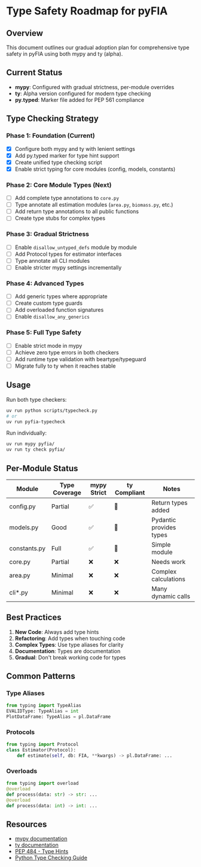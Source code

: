 # Type Safety Roadmap for pyFIA

## Overview

This document outlines our gradual adoption plan for comprehensive type safety in pyFIA using both mypy and ty (alpha).

## Current Status

- **mypy**: Configured with gradual strictness, per-module overrides
- **ty**: Alpha version configured for modern type checking
- **py.typed**: Marker file added for PEP 561 compliance

## Type Checking Strategy

### Phase 1: Foundation (Current)
- [x] Configure both mypy and ty with lenient settings
- [x] Add py.typed marker for type hint support
- [x] Create unified type checking script
- [x] Enable strict typing for core modules (config, models, constants)

### Phase 2: Core Module Types (Next)
- [ ] Add complete type annotations to `core.py`
- [ ] Type annotate all estimation modules (`area.py`, `biomass.py`, etc.)
- [ ] Add return type annotations to all public functions
- [ ] Create type stubs for complex types

### Phase 3: Gradual Strictness
- [ ] Enable `disallow_untyped_defs` module by module
- [ ] Add Protocol types for estimator interfaces
- [ ] Type annotate all CLI modules
- [ ] Enable stricter mypy settings incrementally

### Phase 4: Advanced Types
- [ ] Add generic types where appropriate
- [ ] Create custom type guards
- [ ] Add overloaded function signatures
- [ ] Enable `disallow_any_generics`

### Phase 5: Full Type Safety
- [ ] Enable strict mode in mypy
- [ ] Achieve zero type errors in both checkers
- [ ] Add runtime type validation with beartype/typeguard
- [ ] Migrate fully to ty when it reaches stable

## Usage

Run both type checkers:
```bash
uv run python scripts/typecheck.py
# or
uv run pyfia-typecheck
```

Run individually:
```bash
uv run mypy pyfia/
uv run ty check pyfia/
```

## Per-Module Status

| Module | Type Coverage | mypy Strict | ty Compliant | Notes |
|--------|--------------|-------------|--------------|-------|
| config.py | Partial | ✅ | 🔄 | Return types added |
| models.py | Good | ✅ | 🔄 | Pydantic provides types |
| constants.py | Full | ✅ | 🔄 | Simple module |
| core.py | Partial | ❌ | ❌ | Needs work |
| area.py | Minimal | ❌ | ❌ | Complex calculations |
| cli*.py | Minimal | ❌ | ❌ | Many dynamic calls |

## Best Practices

1. **New Code**: Always add type hints
2. **Refactoring**: Add types when touching code
3. **Complex Types**: Use type aliases for clarity
4. **Documentation**: Types are documentation
5. **Gradual**: Don't break working code for types

## Common Patterns

### Type Aliases
```python
from typing import TypeAlias
EVALIDType: TypeAlias = int
PlotDataFrame: TypeAlias = pl.DataFrame
```

### Protocols
```python
from typing import Protocol
class Estimator(Protocol):
    def estimate(self, db: FIA, **kwargs) -> pl.DataFrame: ...
```

### Overloads
```python
from typing import overload
@overload
def process(data: str) -> str: ...
@overload
def process(data: int) -> int: ...
```

## Resources

- [mypy documentation](https://mypy.readthedocs.io/)
- [ty documentation](https://github.com/inakleinbottle/ty)
- [PEP 484 - Type Hints](https://peps.python.org/pep-0484/)
- [Python Type Checking Guide](https://realpython.com/python-type-checking/)